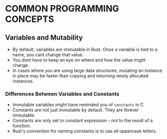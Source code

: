 # COMMON PROGRAMMING CONCEPTS

## Variables and Mutability

- By default, variables are immutable in Rust. Once  a variable is tied to a name, you cant change that value.
- You dont have to keep an eye on where and how the value might change.
- In cases where you are using large data structures, mutating an instance in place may be faster than copying and returning newly allocated instances.

### Differences Between Variables and Constants
- Immutable variables might have reminded you of `constants` in C
- Constants are not just immutable by default. They are forever immutable.
- Constants are only set to constant expression - not to the result of a function.
- Rust's convention for naming constants is to use all uppercase letters.
